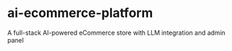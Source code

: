 # ai-ecommerce-platform
A full-stack AI-powered eCommerce store with LLM integration and admin panel
